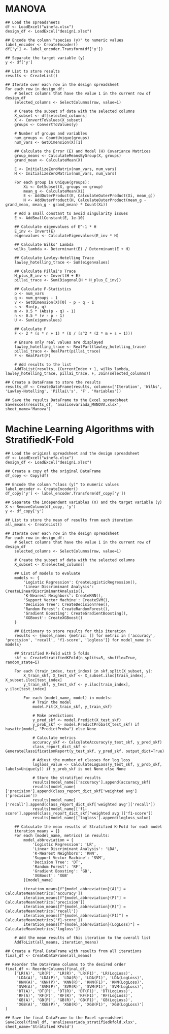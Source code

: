 # MANOVA

    ## Load the spreadsheets
    df <- LoadExcel("winefa.xlsx")
    design_df <- LoadExcel("design1.xlsx")
    
    ## Encode the column "species (y)" to numeric values
    label_encoder <- CreateEncoder()
    df['y'] <- label_encoder.Transform(df['y'])
    
    ## Separate the target variable (y)
    y <- df['y']
    
    ## List to store results
    results <- CreateList()

    ## Iterate over each row in the design spreadsheet
    For each row in design_df:
        # Select columns that have the value 1 in the current row of design_df
        selected_columns <- SelectColumns(row, value=1)
    
        # Create the subset of data with the selected columns
        X_subset <- df[selected_columns]
        X <- ConvertToValues(X_subset)
        groups <- ConvertToValues(y)
    
        # Number of groups and variables
        num_groups <- CountUnique(groups)
        num_vars <- GetDimension(X)[1]
    
        ## Calculate the Error (E) and Model (H) Covariance Matrices
        group_means <- CalculateMeansByGroup(X, groups)
        grand_mean <- CalculateMean(X)
    
        E <- InitializeZeroMatrix(num_vars, num_vars)
        H <- InitializeZeroMatrix(num_vars, num_vars)
    
        For each group in Unique(groups):
            Xi <- GetSubset(X, groups == group)
            mean_g <- CalculateMean(Xi)
            E <- AddOuterProduct(E, CalculateOuterProduct(Xi, mean_g))
            H <- AddOuterProduct(H, CalculateOuterProduct(mean_g - grand_mean, mean_g - grand_mean) * Count(Xi))
    
        # Add a small constant to avoid singularity issues
        E <- AddSmallConstant(E, 1e-10)
    
        ## Calculate eigenvalues of E^-1 * H
        E_inv <- Invert(E)
        eigenvalues <- CalculateEigenvalues(E_inv * H)
    
        ## Calculate Wilks' Lambda
        wilks_lambda <- Determinant(E) / Determinant(E + H)
        
        ## Calculate Lawley-Hotelling Trace
        lawley_hotelling_trace <- Sum(eigenvalues)
        
        ## Calculate Pillai's Trace
        H_plus_E_inv <- Invert(H + E)
        pillai_trace <- Sum(Diagonal(H * H_plus_E_inv))
        
        ## Calculate F-Statistics
        p <- num_vars
        q <- num_groups - 1
        v <- GetDimension(X)[0] - p - q - 1
        s <- Min(p, q)
        m <- 0.5 * (Abs(p - q) - 1)
        n <- 0.5 * (v - p - 1)
        U <- Sum(eigenvalues)
        
        ## Calculate F
        F <- 2 * (s * n + 1) * (U / (s^2 * (2 * m + s + 1)))
    
        # Ensure only real values are displayed
        lawley_hotelling_trace <- RealPart(lawley_hotelling_trace)
        pillai_trace <- RealPart(pillai_trace)
        F <- RealPart(F)
        
        # Add results to the list
        AddToList(results, (CurrentIndex + 1, wilks_lambda, lawley_hotelling_trace, pillai_trace, F, Join(selected_columns))
    
    ## Create a DataFrame to store the results
    results_df <- CreateDataFrame(results, columns=['Iteration', 'Wilks', 'Lawley-Hotelling', 'Pillai\'s', 'F', 'Variables'])
    
    ## Save the results DataFrame to the Excel spreadsheet
    SaveExcel(results_df, 'analisevariada_MANOVA.xlsx', sheet_name='Manova')

# Machine Learning Algorithms with StratifiedK-Fold

    ## Load the original spreadsheet and the design spreadsheet
    df <- LoadExcel("winefa.xlsx")
    design_df <- LoadExcel("design1.xlsx")
    
    ## Create a copy of the original DataFrame
    df_copy <- Copy(df)
    
    ## Encode the column "class (y)" to numeric values
    label_encoder <- CreateEncoder()
    df_copy['y'] <- label_encoder.Transform(df_copy['y'])
    
    ## Separate the independent variables (X) and the target variable (y)
    X <- RemoveColumn(df_copy, 'y')
    y <- df_copy['y']
    
    ## List to store the mean of results from each iteration
    all_means <- CreateList()
    
    ## Iterate over each row in the design spreadsheet
    For each row in design_df:
        # Select columns that have the value 1 in the current row of design_df
        selected_columns <- SelectColumns(row, value=1)
        
        # Create the subset of data with the selected columns
        X_subset <- X[selected_columns]
    
        ## List of models to evaluate
        models <- {
            'Logistic Regression': CreateLogisticRegression(),
            'Linear Discriminant Analysis': CreateLinearDiscriminantAnalysis(),
            'K-Nearest Neighbors': CreateKNN(),
            'Support Vector Machine': CreateSVM(),
            'Decision Tree': CreateDecisionTree(),
            'Random Forest': CreateRandomForest(),
            'Gradient Boosting': CreateGradientBoosting(),
            'XGBoost': CreateXGBoost()
        }
        
        ## Dictionary to store results for this iteration
        results <- {model_name: {metric: [] for metric in ['accuracy', 'precision', 'recall', 'f1-score', 'logloss']} for model_name in models}
        
        ## Stratified K-Fold with 5 folds
        skf <- CreateStratifiedKFold(n_splits=5, shuffle=True, random_state=i)
        
        For each (train_index, test_index) in skf.split(X_subset, y):
            X_train_skf, X_test_skf <- X_subset.iloc[train_index], X_subset.iloc[test_index]
            y_train_skf, y_test_skf <- y.iloc[train_index], y.iloc[test_index]
    
            For each (model_name, model) in models:
                # Train the model
                model.Fit(X_train_skf, y_train_skf)
                
                # Make predictions
                y_pred_skf <- model.Predict(X_test_skf)
                y_prob_skf <- model.PredictProba(X_test_skf) if hasattr(model, "PredictProba") else None
                
                # Calculate metrics
                accuracy_skf <- CalculateAccuracy(y_test_skf, y_pred_skf)
                class_report_dict_skf <- GenerateClassificationReport(y_test_skf, y_pred_skf, output_dict=True)
                
                # Adjust the number of classes for log_loss
                logloss_value <- CalculateLogLoss(y_test_skf, y_prob_skf, labels=Unique(y)) if y_prob_skf is not None else None
                
                # Store the stratified results
                results[model_name]['accuracy'].append(accuracy_skf)
                results[model_name]['precision'].append(class_report_dict_skf['weighted avg']['precision'])
                results[model_name]['recall'].append(class_report_dict_skf['weighted avg']['recall'])
                results[model_name]['f1-score'].append(class_report_dict_skf['weighted avg']['f1-score'])
                results[model_name]['logloss'].append(logloss_value)
        
        ## Calculate the mean results of Stratified K-Fold for each model
        iteration_means = {}
        For each (model_name, metrics) in results:
            model_abbreviation = {
                'Logistic Regression': 'LR',
                'Linear Discriminant Analysis': 'LDA',
                'K-Nearest Neighbors': 'KNN',
                'Support Vector Machine': 'SVM',
                'Decision Tree': 'DT',
                'Random Forest': 'RF',
                'Gradient Boosting': 'GB',
                'XGBoost': 'XGB'
            }[model_name]
            
            iteration_means[f"{model_abbreviation}(A)"] = CalculateMean(metrics['accuracy'])
            iteration_means[f"{model_abbreviation}(P)"] = CalculateMean(metrics['precision'])
            iteration_means[f"{model_abbreviation}(R)"] = CalculateMean(metrics['recall'])
            iteration_means[f"{model_abbreviation}(F1)"] = CalculateMean(metrics['f1-score'])
            iteration_means[f"{model_abbreviation}(LogLoss)"] = CalculateMean(metrics['logloss'])
        
        # Add the mean results of this iteration to the overall list
        AddToList(all_means, iteration_means)
    
    ## Create a final DataFrame with results from all iterations
    final_df <- CreateDataFrame(all_means)
    
    ## Reorder the DataFrame columns to the desired order
    final_df <- ReorderColumns(final_df,
        ['LR(A)', 'LR(P)', 'LR(R)', 'LR(F1)', 'LR(LogLoss)',
         'LDA(A)', 'LDA(P)', 'LDA(R)', 'LDA(F1)', 'LDA(LogLoss)',
         'KNN(A)', 'KNN(P)', 'KNN(R)', 'KNN(F1)', 'KNN(LogLoss)',
         'SVM(A)', 'SVM(P)', 'SVM(R)', 'SVM(F1)', 'SVM(LogLoss)',
         'DT(A)', 'DT(P)', 'DT(R)', 'DT(F1)', 'DT(LogLoss)',
         'RF(A)', 'RF(P)', 'RF(R)', 'RF(F1)', 'RF(LogLoss)',
         'GB(A)', 'GB(P)', 'GB(R)', 'GB(F1)', 'GB(LogLoss)',
         'XGB(A)', 'XGB(P)', 'XGB(R)', 'XGB(F1)', 'XGB(LogLoss)']
    )
    
    ## Save the final DataFrame to the Excel spreadsheet
    SaveExcel(final_df, 'analisevariada_stratifiedkfold.xlsx', sheet_name='Stratified KFold')
